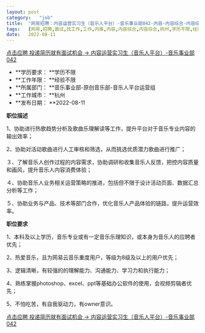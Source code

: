 ```yaml
---
layout:	post
category:	"job"
title:	"网易招聘：内容运营实习生（音乐人平台）-音乐事业部042-内容-内容综合-内容综合-杭州学历不限经验不限"
tags:	[网易,招聘,面试,找工作,工作,内推,内容,内容综合,内容综合,杭州,学历不限,经验不限]
date:	2022-08-11
---
```


[点击应聘 投递简历就有面试机会 ->  内容运营实习生（音乐人平台）-音乐事业部042](http://mobile.bole.netease.com/bole/boleDetail?id=41981&employeeId=346f03c3cda5f04c&key=all)



- **学历要求： **学历不限
- **工作年限： **经验不限
- **所属部门： **音乐事业部-原创音乐部-音乐人平台运营组
- **工作城市： **杭州
- **发布日期： **2022-08-11



**职位描述**

1、协助进行热歌趋势分析及歌曲乐理解读等工作，提升平台对于音乐专业内容的输出效率；

2、协助对活动歌曲进行人工审核和筛选，从而挑选优质潜力歌曲进行推广；

３、了解音乐人创作过程的内容需求，协助调研和收集音乐人反馈，把控内容质量和画风，提升音乐人内容消费体验；

４、协助音乐人业务相关运营策略的推进，包括但不限于设计活动页面、数据汇总分析等工作；

５、协助业务与产品、技术等部门合作，优化音乐人产品体验的链路，提升运营效率。



**职位要求**

1、本科及以上学历，音乐专业或有一定音乐乐理知识，或本身为音乐人的应聘者优先；

2、热爱音乐，且为网易云音乐重度用户，等级为8级及以上的用户优先；

3、逻辑清晰，有较强的的理解能力、沟通能力、学习力和执行能力；

4、熟练掌握photoshop、excel、ppt等基础办公软件的使用，会视频剪辑者优先；

5、不怕吃苦，有自我驱动力，有owner意识。



[点击应聘 投递简历就有面试机会 ->  内容运营实习生（音乐人平台）-音乐事业部042](http://mobile.bole.netease.com/bole/boleDetail?id=41981&employeeId=346f03c3cda5f04c&key=all)